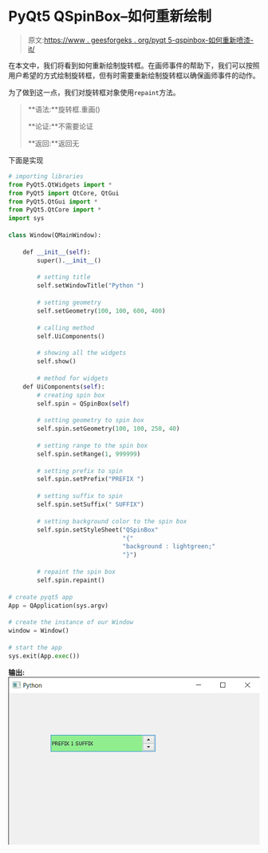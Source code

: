 # PyQt5 QSpinBox–如何重新绘制

> 原文:[https://www . geesforgeks . org/pyqt 5-qspinbox-如何重新喷漆-it/](https://www.geeksforgeeks.org/pyqt5-qspinbox-how-to-repaint-it/)

在本文中，我们将看到如何重新绘制旋转框。在画师事件的帮助下，我们可以按照用户希望的方式绘制旋转框，但有时需要重新绘制旋转框以确保画师事件的动作。

为了做到这一点，我们对旋转框对象使用`repaint`方法。

> **语法:**旋转框.重画()
> 
> **论证:**不需要论证
> 
> **返回:**返回无

下面是实现

```py
# importing libraries
from PyQt5.QtWidgets import * 
from PyQt5 import QtCore, QtGui
from PyQt5.QtGui import * 
from PyQt5.QtCore import * 
import sys

class Window(QMainWindow):

    def __init__(self):
        super().__init__()

        # setting title
        self.setWindowTitle("Python ")

        # setting geometry
        self.setGeometry(100, 100, 600, 400)

        # calling method
        self.UiComponents()

        # showing all the widgets
        self.show()

        # method for widgets
    def UiComponents(self):
        # creating spin box
        self.spin = QSpinBox(self)

        # setting geometry to spin box
        self.spin.setGeometry(100, 100, 250, 40)

        # setting range to the spin box
        self.spin.setRange(1, 999999)

        # setting prefix to spin
        self.spin.setPrefix("PREFIX ")

        # setting suffix to spin
        self.spin.setSuffix(" SUFFIX")

        # setting background color to the spin box
        self.spin.setStyleSheet("QSpinBox"
                                "{"
                                "background : lightgreen;"
                                "}")

        # repaint the spin box
        self.spin.repaint()

# create pyqt5 app
App = QApplication(sys.argv)

# create the instance of our Window
window = Window()

# start the app
sys.exit(App.exec())
```

**输出:**
![](img/315080f340b3f24c1e27d6e66fb34eed.png)